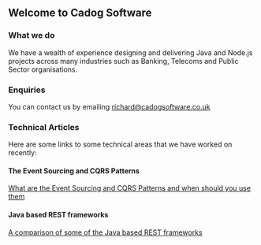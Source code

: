 ## Welcome to Cadog Software

### What we do
We have a wealth of experience designing and delivering Java and Node.js projects across many industries such as Banking, Telecoms and Public Sector organisations.

### Enquiries
You can contact us by emailing [richard@cadogsoftware.co.uk](mailto:richard@cadogsoftware.co.uk)

### Technical Articles

Here are some links to some technical areas that we have worked on recently:

#### The Event Sourcing and CQRS Patterns
[What are the Event Sourcing and CQRS Patterns and when should you use them](docs/event-sourcing-and-cqrs/EventSourcingAndCQRS.md)

#### Java based REST frameworks
[A comparison of some of the Java based REST frameworks](docs/java-rest-frameworks/evaluation.md)
